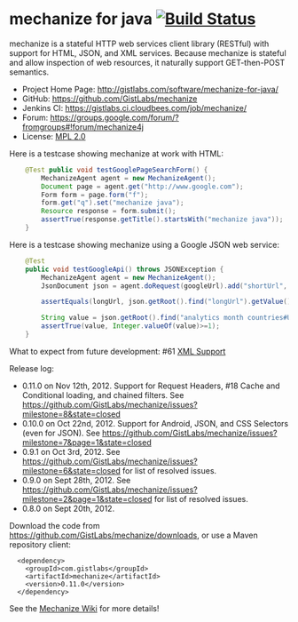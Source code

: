 mechanize for java [![Build Status](https://gistlabs.ci.cloudbees.com/job/mechanize/badge/icon)](https://gistlabs.ci.cloudbees.com/job/mechanize/)
==========

mechanize is a stateful HTTP web services client library (RESTful) with support for HTML, JSON, and XML services.
Because mechanize is stateful and allow inspection of web resources, it naturally support GET-then-POST semantics.


* Project Home Page: http://gistlabs.com/software/mechanize-for-java/
* GitHub: https://github.com/GistLabs/mechanize
* Jenkins CI: https://gistlabs.ci.cloudbees.com/job/mechanize/
* Forum: https://groups.google.com/forum/?fromgroups#!forum/mechanize4j
* License: [MPL 2.0](http://mozilla.org/MPL/2.0/)

Here is a testcase showing mechanize at work with HTML:
```java
	@Test public void testGooglePageSearchForm() {
		MechanizeAgent agent = new MechanizeAgent();
		Document page = agent.get("http://www.google.com");
		Form form = page.form("f");
		form.get("q").set("mechanize java");
		Resource response = form.submit();
		assertTrue(response.getTitle().startsWith("mechanize java"));
	}
```

Here is a testcase showing mechanize using a Google JSON web service:
```java
	@Test
	public void testGoogleApi() throws JSONException {
		MechanizeAgent agent = new MechanizeAgent();
		JsonDocument json = agent.doRequest(googleUrl).add("shortUrl", shortUrl).add("projection", "FULL").get();

		assertEquals(longUrl, json.getRoot().find("longUrl").getValue());

		String value = json.getRoot().find("analytics month countries#US count").getValue();
		assertTrue(value, Integer.valueOf(value)>=1);
	}
```

What to expect from future development: #61 [XML Support](https://github.com/GistLabs/mechanize/issues/61)

Release log:

* 0.11.0 on Nov 12th, 2012. Support for Request Headers, #18 Cache and Conditional loading, and chained filters. See https://github.com/GistLabs/mechanize/issues?milestone=8&state=closed
* 0.10.0 on Oct 22nd, 2012. Support for Android, JSON, and CSS Selectors (even for JSON). See https://github.com/GistLabs/mechanize/issues?milestone=7&page=1&state=closed
* 0.9.1 on Oct 3rd, 2012. See https://github.com/GistLabs/mechanize/issues?milestone=6&state=closed for list of resolved issues.
* 0.9.0 on Sept 28th, 2012. See https://github.com/GistLabs/mechanize/issues?milestone=2&page=1&state=closed for list of resolved issues.
* 0.8.0 on Sept 20th, 2012.

Download the code from https://github.com/GistLabs/mechanize/downloads, or use a Maven repository client:
```
  <dependency>
    <groupId>com.gistlabs</groupId>
    <artifactId>mechanize</artifactId>
    <version>0.11.0</version>
  </dependency>
```

See the [Mechanize Wiki](https://github.com/GistLabs/mechanize/wiki) for more details!
